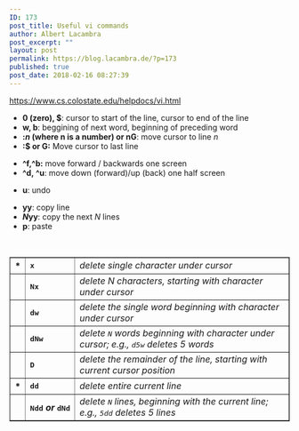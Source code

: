 ```yaml
---
ID: 173
post_title: Useful vi commands
author: Albert Lacambra
post_excerpt: ""
layout: post
permalink: https://blog.lacambra.de/?p=173
published: true
post_date: 2018-02-16 08:27:39
---
```

<a href="https://www.cs.colostate.edu/helpdocs/vi.html">https://www.cs.colostate.edu/helpdocs/vi.html</a>
<ul>
 	<li><strong>0 (zero), $</strong>: cursor to start of the line, cursor to end of the line</li>
 	<li><strong>w, b</strong>: beggining of next word, beginning of preceding word</li>
 	<li><strong>:<em>n</em> (where n is a number) or nG</strong>: move cursor to line <em>n</em></li>
 	<li><strong>:$ or G:</strong> Move cursor to last line</li>
</ul>
<ul>
 	<li><strong>^f,^b:</strong> move forward / backwards one screen</li>
 	<li><strong>^d, ^u</strong>: move down (forward)/up (back) one half screen</li>
</ul>
<ul>
 	<li><strong>u</strong>: undo</li>
</ul>
<ul>
 	<li><strong>yy</strong>: copy line</li>
 	<li><strong><em>N</em>yy</strong>: copy the next <em>N</em> lines</li>
 	<li><strong>p</strong>: paste</li>
</ul>
<dl></dl>
&nbsp;
<table border="">
<tbody>
<tr>
<th>*</th>
<th align="LEFT" nowrap="nowrap"><tt>x</tt></th>
<td><i>delete single character under cursor</i></td>
</tr>
<tr>
<th></th>
<th align="LEFT" nowrap="nowrap"><tt>Nx</tt></th>
<td><i>delete N characters, starting with character under cursor</i></td>
</tr>
<tr>
<th></th>
<th align="LEFT" nowrap="nowrap"><tt>dw</tt></th>
<td><i>delete the single word beginning with character under cursor</i></td>
</tr>
<tr>
<th></th>
<th align="LEFT" nowrap="nowrap"><tt>dNw</tt></th>
<td><i>delete <tt>N</tt> words beginning with character under cursor;
e.g., <tt>d5w</tt> deletes 5 words</i></td>
</tr>
<tr>
<th></th>
<th align="LEFT" nowrap="nowrap"><tt>D</tt></th>
<td><i>delete the remainder of the line, starting with current cursor position</i></td>
</tr>
<tr>
<th>*</th>
<th align="LEFT" nowrap="nowrap"><tt>dd</tt></th>
<td><i>delete entire current line</i></td>
</tr>
<tr>
<th></th>
<th align="LEFT" nowrap="nowrap"><tt>Ndd</tt> <i>or</i> <tt>dNd</tt></th>
<td><i>delete <tt>N</tt> lines, beginning with the current line;
e.g., <tt>5dd</tt> deletes 5 lines</i></td>
</tr>
</tbody>
</table>
&nbsp;